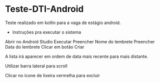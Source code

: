 # Teste-DTI-Android
Teste realizado em kotlin para a vaga de estágio android.

- Instruções pra executar o sistema

Abrir no Android Studio
Executar
Preencher Nome do lembrete
Preencher Data do lembrete
Clicar em botão Criar

A lista irá aparecer em ordem de data mais recente para mais distante.

Utilizar barra lateral para scroll

Clicar no ícone de lixeira vermelha para excluir

